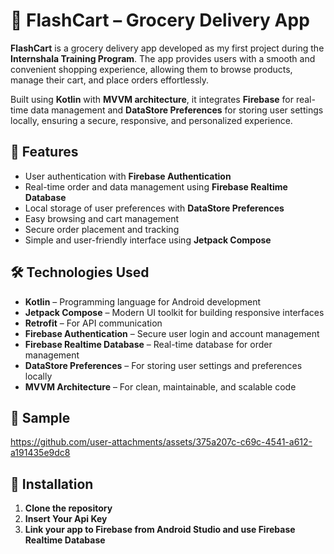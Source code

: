 # 🛒 FlashCart – Grocery Delivery App

**FlashCart** is a grocery delivery app developed as my first project during the **Internshala Training Program**. The app provides users with a smooth and convenient shopping experience, allowing them to browse products, manage their cart, and place orders effortlessly.

Built using **Kotlin** with **MVVM architecture**, it integrates **Firebase** for real-time data management and **DataStore Preferences** for storing user settings locally, ensuring a secure, responsive, and personalized experience.

## 🚀 Features

- User authentication with **Firebase Authentication**  
- Real-time order and data management using **Firebase Realtime Database**  
- Local storage of user preferences with **DataStore Preferences**  
- Easy browsing and cart management  
- Secure order placement and tracking  
- Simple and user-friendly interface using **Jetpack Compose**  

## 🛠️ Technologies Used

- **Kotlin** – Programming language for Android development  
- **Jetpack Compose** – Modern UI toolkit for building responsive interfaces  
- **Retrofit** – For API communication  
- **Firebase Authentication** – Secure user login and account management  
- **Firebase Realtime Database** – Real-time database for order management  
- **DataStore Preferences** – For storing user settings and preferences locally  
- **MVVM Architecture** – For clean, maintainable, and scalable code  

## 📱 Sample

https://github.com/user-attachments/assets/375a207c-c69c-4541-a612-a191435e9dc8

## 🔧 Installation

1. **Clone the repository**
2. **Insert Your Api Key**
3. **Link your app to Firebase from Android Studio and use Firebase Realtime Database**

